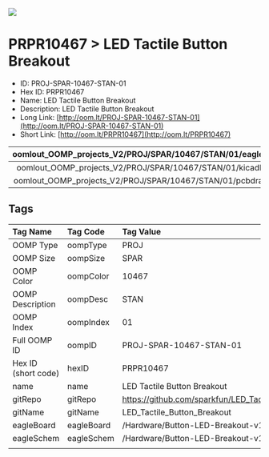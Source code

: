 


  
![][im]
# PRPR10467 > LED Tactile Button Breakout

- ID: PROJ-SPAR-10467-STAN-01
- Hex ID: PRPR10467
- Name: LED Tactile Button Breakout
- Description: LED Tactile Button Breakout
- Long Link: [http://oom.lt/PROJ-SPAR-10467-STAN-01](http://oom.lt/PROJ-SPAR-10467-STAN-01)
- Short Link: [http://oom.lt/PRPR10467](http://oom.lt/PRPR10467)
  

|oomlout_OOMP_projects_V2/PROJ/SPAR/10467/STAN/01/eagleImage.png|oomlout_OOMP_projects_V2/PROJ/SPAR/10467/STAN/01/eagleSchemImage.png|oomlout_OOMP_projects_V2/PROJ/SPAR/10467/STAN/01/kicadPcb3dFront.png|oomlout_OOMP_projects_V2/PROJ/SPAR/10467/STAN/01/kicadPcb3dBack.png|
| :---: | :---: | :---: | :---: |
|oomlout_OOMP_projects_V2/PROJ/SPAR/10467/STAN/01/kicadPcb3d.png|oomlout_OOMP_projects_V2/PROJ/SPAR/10467/STAN/01/bomBack.png|oomlout_OOMP_projects_V2/PROJ/SPAR/10467/STAN/01/bomFront.png|oomlout_OOMP_projects_V2/PROJ/SPAR/10467/STAN/01/pcbdraw.svg|
|oomlout_OOMP_projects_V2/PROJ/SPAR/10467/STAN/01/pcbdrawBack.svg||||

## Tags
  

|Tag Name|Tag Code|Tag Value|
| :--- | :--- | :--- |
|OOMP Type|oompType|PROJ|
|OOMP Size|oompSize|SPAR|
|OOMP Color|oompColor|10467|
|OOMP Description|oompDesc|STAN|
|OOMP Index|oompIndex|01|
|Full OOMP ID|oompID|PROJ-SPAR-10467-STAN-01|
|Hex ID (short code)|hexID|PRPR10467|
|name|name|LED Tactile Button Breakout|
|gitRepo|gitRepo|https://github.com/sparkfun/LED_Tactile_Button_Breakout|
|gitName|gitName|LED_Tactile_Button_Breakout|
|eagleBoard|eagleBoard|/Hardware/Button-LED-Breakout-v10.brd|
|eagleSchem|eagleSchem|/Hardware/Button-LED-Breakout-v10.sch|
||||



[im]: PROJ/SPAR/10467/STAN/01/kicadPcb3d_450.png
